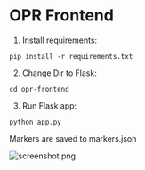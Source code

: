 # OPR Frontend

1) Install requirements:

`pip install -r requirements.txt`

2) Change Dir to Flask:

`cd opr-frontend`

3) Run Flask app:

`python app.py`

Markers are saved to markers.json

![screenshot.png](images/screenshot.png)